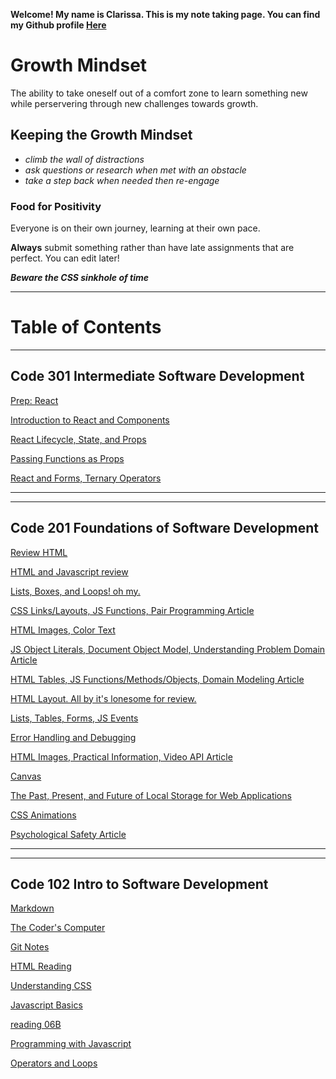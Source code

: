 **Welcome! My name is Clarissa. This is my note taking page. You can find my Github profile [Here](https://github.com/yoshiontheloose)**

# Growth Mindset

The ability to take oneself out of a comfort zone to learn something new while perservering through new challenges towards growth.

## Keeping the Growth Mindset

* _climb the wall of distractions_  
* _ask questions or research when met with an obstacle_
* _take a step back when needed then re-engage_
  
### Food for Positivity

Everyone is on their own journey, learning at their own pace.

**Always** submit something rather than have late assignments that are perfect. You can edit later!

**_Beware the CSS sinkhole of time_**

---

# Table of Contents

---

## Code 301 Intermediate Software Development

[Prep: React](301/PrepReact.md)

[Introduction to React and Components](301/reading01.md)

[React Lifecycle, State, and Props](301/reading02.md)

[Passing Functions as Props](301/reading03.md)

[React and Forms, Ternary Operators](301/reading04.md)

[](301/)

[](301/)

[](301/)

[](301/)

---
---

## Code 201 Foundations of Software Development

[Review HTML](201/reading04.md)

[HTML and Javascript review](201/reading02.md)

[Lists, Boxes, and Loops! oh my.](201/reading03.md)

[CSS Links/Layouts, JS Functions, Pair Programming Article](201/reading04.md)

 [HTML Images, Color Text](201/reading05.md)

 [JS Object Literals, Document Object Model, Understanding Problem Domain Article](201/reading06.md)

 [HTML Tables, JS Functions/Methods/Objects, Domain Modeling Article](201/reading07.md)

 [HTML Layout. All by it's lonesome for review.](201/reading08.md)

 [Lists, Tables, Forms, JS Events](201/reading09.md)

 [Error Handling and Debugging](201/reading10.md)

 [HTML Images, Practical Information, Video API Article](201/reading11.md)

 [Canvas](201/reading12.md)

 [The Past, Present, and Future of Local Storage for Web Applications](201/reading13.md)

 [CSS Animations](201/reading14A.md)

 [Psychological Safety Article](201/reading14B.md)

 ---
 ---

## Code 102 Intro to Software Development

 [Markdown](102/markdown.md)
 
 [The Coder's Computer](102/the-coders-computer.md)
 
 [Git Notes](102/git-notes.md)

 [HTML Reading](102/reading04.md)

 [Understanding CSS](102/reading05.md)

 [Javascript Basics](102/reading06A.md)

 [reading 06B](102/reading06B.md)

 [Programming with Javascript](102/reading07.md)

 [Operators and Loops](102/reading08.md)